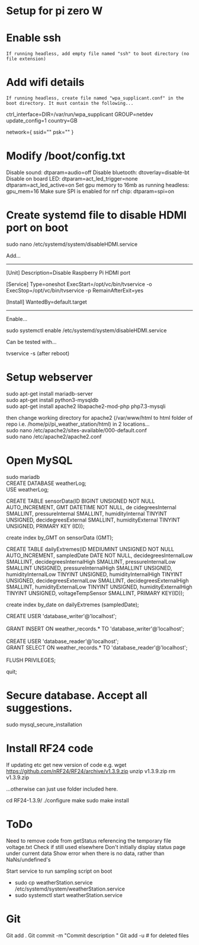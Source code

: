 # Setup for pi zero W

# Enable ssh
    If running headless, add empty file named "ssh" to boot directory (no file extension)
    
# Add wifi details
    If running headless, create file named "wpa_supplicant.conf" in the boot directory. It must contain the following...
    
ctrl_interface=DIR=/var/run/wpa_supplicant GROUP=netdev
update_config=1
country=GB

network={
 ssid="<Name of your wireless LAN>"
 psk="<Password for your wireless LAN>"
}

# Modify /boot/config.txt

Disable sound: dtparam=audio=off
Disable bluetooth: dtoverlay=disable-bt
Disable on board LED: dtparam=act_led_trigger=none
                      dtparam=act_led_active=on
Set gpu memory to 16mb as running headless: gpu_mem=16
Make sure SPI is enabled for nrf chip: dtparam=spi=on


# Create systemd file to disable HDMI port on boot
sudo nano /etc/systemd/system/disableHDMI.service

Add...


*******************************************************

[Unit]
Description=Disable Raspberry Pi HDMI port

[Service]
Type=oneshot
ExecStart=/opt/vc/bin/tvservice -o
ExecStop=/opt/vc/bin/tvservice -p
RemainAfterExit=yes

[Install]
WantedBy=default.target

*******************************************************

Enable...

sudo systemctl enable /etc/systemd/system/disableHDMI.service

Can be tested with...

tvservice -s    (after reboot)




 



# Setup webserver
sudo apt-get install mariadb-server <br>
sudo apt-get install python3-mysqldb <br>
sudo apt-get install apache2 libapache2-mod-php php7.3-mysqli <br>

then change working directory for apache2 (/var/www/html to html folder of repo i.e. /home/pi/pi_weather_station/html) in 2 locations... <br>
sudo nano /etc/apache2/sites-available/000-default.conf <br>
sudo nano /etc/apache2/apache2.conf <br>
 

# Open MySQL
sudo mariadb <br>
CREATE DATABASE weatherLog; <br>
USE weatherLog; <br>

CREATE TABLE sensorData(ID BIGINT UNSIGNED NOT NULL AUTO_INCREMENT, GMT DATETIME NOT NULL, de
cidegreesInternal SMALLINT, pressureInternal SMALLINT, humidityInternal TINYINT UNSIGNED, decidegreesExternal SMALLINT,
humidityExternal TINYINT UNSIGNED, PRIMARY KEY (ID)); <br>

create index by_GMT on sensorData (GMT);<br>

CREATE TABLE dailyExtremes(ID MEDIUMINT UNSIGNED NOT NULL AUTO_INCREMENT, sampledDate DATE NOT NULL, decidegreesInternalLow SMALLINT, decidegreesInternalHigh SMALLINT, pressureInternalLow SMALLINT UNSIGNED, pressureInternalHigh SMALLINT UNSIGNED, humidityInternalLow TINYINT UNSIGNED, humidityInternalHigh TINYINT UNSIGNED, decidegreesExternalLow SMALLINT, decidegreesExternalHigh SMALLINT, humidityExternalLow TINYINT UNSIGNED, humidityExternalHigh TINYINT UNSIGNED, voltageTempSensor SMALLINT, PRIMARY KEY(ID));

create index by_date on dailyExtremes (sampledDate);

CREATE USER 'database_writer'@'localhost';<br>	
GRANT INSERT ON weather_records.* TO 'database_writer'@'localhost'; <br>	
CREATE USER 'database_reader'@'localhost'; <br>	
GRANT SELECT ON weather_records.* TO 'database_reader'@'localhost'; <br>	
FLUSH PRIVILEGES; <br>

quit; <br>



# Secure database. Accept all suggestions.
sudo mysql_secure_installation

# Install RF24 code
If updating etc get new version of code
e.g. wget https://github.com/nRF24/RF24/archive/v1.3.9.zip
unzip v1.3.9.zip
rm v1.3.9.zip

...otherwise can just use folder included here.

cd RF24-1.3.9/
./configure
make
sudo make install


# ToDo
Need to remove code from getStatus referencing the temporary file voltage.txt
Check if still used elsewhere
Don't initially display status page under current data
Show error when there is no data, rather than NaNs/undefined's

Start service to run sampling script on boot
-  sudo cp weatherStation.service /etc/systemd/system/weatherStation.service
-  sudo systemctl start weatherStation.service


# Git
Git add .
Git commit -m "Commit description "
Git add -u      # for deleted files 
